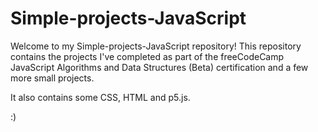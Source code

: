 # Simple-projects-JavaScript

Welcome to my Simple-projects-JavaScript repository! This repository contains the projects I've completed as part of the freeCodeCamp JavaScript Algorithms and Data Structures (Beta) certification and a few more small projects.

It also contains some CSS, HTML and  p5.js.

:)
